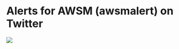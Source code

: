 <!--
id: 788676552
link: http://tumblr.atmos.org/post/788676552/alerts-for-awsm-awsmalert-on-twitter
slug: alerts-for-awsm-awsmalert-on-twitter
date: Fri Jul 09 2010 00:50:06 GMT-0700 (PDT)
publish: 2010-07-09
tags: 
title: Alerts for AWSM (awsmalert) on Twitter
-->


Alerts for AWSM (awsmalert) on Twitter
======================================

![](http://31.media.tumblr.com/tumblr_l5a5rjQmam1qz4sngo1_100.jpg)

